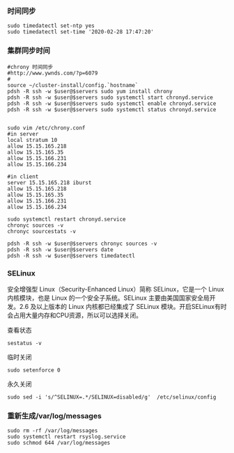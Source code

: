 ### 时间同步

~~~shell
sudo timedatectl set-ntp yes
sudo timedatectl set-time '2020-02-28 17:47:20'
~~~

### 集群同步时间

~~~shell
#chrony 时间同步  
#http://www.ywnds.com/?p=6079
#
source ~/cluster-install/config.`hostname`
pdsh -R ssh -w $user@$servers sudo yum install chrony
pdsh -R ssh -w $user@$servers sudo systemctl start chronyd.service
pdsh -R ssh -w $user@$servers sudo systemctl enable chronyd.service
pdsh -R ssh -w $user@$servers sudo systemctl status chronyd.service


sudo vim /etc/chrony.conf
#in server
local stratum 10
allow 15.15.165.218
allow 15.15.165.35
allow 15.15.166.231
allow 15.15.166.234

#in client
server 15.15.165.218 iburst
allow 15.15.165.218
allow 15.15.165.35
allow 15.15.166.231
allow 15.15.166.234

sudo systemctl restart chronyd.service
chronyc sources -v
chronyc sourcestats -v

pdsh -R ssh -w $user@$servers chronyc sources -v
pdsh -R ssh -w $user@$servers date
pdsh -R ssh -w $user@$servers timedatectl   
~~~

### SELinux

安全增强型 Linux（Security-Enhanced Linux）简称 SELinux，它是一个 Linux 内核模块，也是 Linux 的一个安全子系统。SELinux 主要由美国国家安全局开发。2.6 及以上版本的 Linux 内核都已经集成了 SELinux 模块。开启SELinux有时会占用大量内存和CPU资源，所以可以选择关闭。

查看状态

~~~shell
sestatus -v
~~~

临时关闭

~~~shell
sudo setenforce 0  
~~~

永久关闭

~~~shell
sudo sed -i 's/^SELINUX=.*/SELINUX=disabled/g'  /etc/selinux/config
~~~

### 重新生成/var/log/messages

~~~shell
sudo rm -rf /var/log/messages
sudo systemctl restart rsyslog.service
sudo schmod 644 /var/log/messages
~~~

